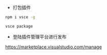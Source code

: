- 打包插件

```bash
npm i vsce -g

vsce package
```

- 登陆插件管理平台进行发布

https://marketplace.visualstudio.com/manage